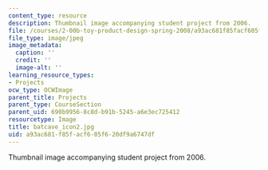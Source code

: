 ```yaml
---
content_type: resource
description: Thumbnail image accompanying student project from 2006.
file: /courses/2-00b-toy-product-design-spring-2008/a93ac681f85facf605f620df9a6747df_batcave_icon2.jpg
file_type: image/jpeg
image_metadata:
  caption: ''
  credit: ''
  image-alt: ''
learning_resource_types:
- Projects
ocw_type: OCWImage
parent_title: Projects
parent_type: CourseSection
parent_uid: 690b9956-8c8d-b91b-5245-a6e3ec725412
resourcetype: Image
title: batcave_icon2.jpg
uid: a93ac681-f85f-acf6-05f6-20df9a6747df
---
```

Thumbnail image accompanying student project from 2006.

